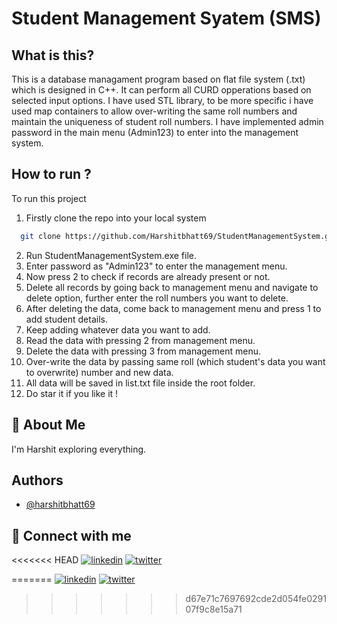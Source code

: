 
# Student Management Syatem (SMS)





## What is this?

This is a database managament program based on flat file system (.txt) which is designed in C++.
It can perform all CURD opperations based on selected input options. I have used STL library, to be more specific i have used map containers to allow over-writing the same roll numbers and maintain the uniqueness of student roll numbers.
I have implemented admin password in the main menu (Admin123) to enter into the management system.

  
## How to run ?

To run this project

1. Firstly clone the repo into your local system
```bash
  git clone https://github.com/Harshitbhatt69/StudentManagementSystem.git
```
2. Run StudentManagementSystem.exe file.
3. Enter password as "Admin123" to enter the management menu.
4. Now press 2 to check if records are already present or not.
5. Delete all records by going back to management menu and navigate to delete option, further enter the roll numbers you want to delete.
6. After deleting the data, come back to management menu and press 1 to add student details.
7. Keep adding whatever data you want to add.
8. Read the data with pressing 2 from management menu.
9. Delete the data with pressing 3 from management menu.
10. Over-write the data by passing same roll (which student's data you want to overwrite) number and new data.
11. All data will be saved in list.txt file inside the root folder.
12. Do star it if you like it !
## 🚀 About Me
I'm Harshit exploring everything.

  
## Authors

- [@harshitbhatt69](https://www.github.com/harshitbhatt69)

  
## 🔗 Connect with me
<<<<<<< HEAD
[![linkedin](https://img.shields.io/badge/linkedin-0A66C2?style=for-the-badge&logo=linkedin&logoColor=white)](https://www.linkedin.com/harshit-bhatt-119b30186)
[![twitter](https://img.shields.io/badge/twitter-1DA1F2?style=for-the-badge&logo=twitter&logoColor=white)](https://twitter.com/itsharshitb)

  
=======
[![linkedin](https://img.shields.io/badge/linkedin-0A66C2?style=for-the-badge&logo=linkedin&logoColor=white)](https://www.linkedin.com/in/harshit-bhatt-119b30186/)
[![twitter](https://img.shields.io/badge/twitter-1DA1F2?style=for-the-badge&logo=twitter&logoColor=white)](https://twitter.com/itsharshitb)

  
>>>>>>> d67e71c7697692cde2d054fe029107f9c8e15a71
